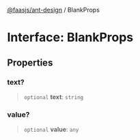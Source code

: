 [@faasjs/ant-design](../README.md) / BlankProps

# Interface: BlankProps

## Properties

### text?

> `optional` **text**: `string`

### value?

> `optional` **value**: `any`
